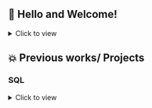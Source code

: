 ## 👋 Hello and Welcome!


<details>
<summary>
Click to view
</summary>
 
I'm a Data analyst with keen interest in Business Intelligence,Data Science, Machine Learning and Artificial Intelligence for business growth. I have a background in Engineering, Chemical Engineering to be precise. Skilled data analyst with 2 years of industry experience in collecting, organizing, reporting, analyzing, visualizing, interpreting and disseminating analytical findings. Energetic presenter and confident communicator with the ability to visualize data clearly and efficiently in a beneficial way for the stakeholder. Creative in finding solutions to problems and determining modifications for optimal use of organizational data. Organized and timely in providing staff, departmental members, and executive management with reports on specific data findings and their impact on organizational growth and success.

I have experience in analyzing consumer segments and other demographic information to provide insight for product development, usage and marketing opportunities for a retailing company. I also contributed to a projects involving development of a predictive algorithms amongst others. 

In addition, I also function as a Learning Management System Business Data Analyst, where I analyze learning data to answer business questions and also provide business reports for the global team. I gather, draft and document reporting and dashboard requirements. I also develop interactive dashboards for various stakeholders and have redesigned some of the existing dashboards as a result of poor user experience. I take great pleasure in exploring the relationships between numbers and then translating the figures into business stories for others. These stories create actionable strategies and solutions that can be a key part of success in our age of Big Data. I like to see myself as a valuable tool to decision makers.

I worked as a Data Analyst, providing insight on the route to market software product currently launched in over 7 African countries. I also built dashboard and implement data quality assessment on monthly bases to ensure data generated are in good quality. I was responsible for the data transformation from the operational database to every BI tools using Dataflow. I take great pleasure in exploring the relationships between numbers and then translating the figures into business stories for others. These stories create actionable strategies and solutions that can be a key part of success in our age of Big Data. I like to see myself as a valuable tool to decision makers.

I currently freelance for organizations and individuals in data analytics related projects. In 2022, I offered free mentorship to about 10 people in Data Analytics, 4 of which are currently working as a Data Analyst.

I have excellent communication skills, attention-to-detail and I am great at working in teams. I am happy working alone with my head stuck in numbers or working as a motivated part of a team to consistently contributed to team efforts and organizational improvements. I am open-minded and focused on new developments in my field. I have proven to be effective and motivational, with proficiency in leadership and collaborative work. I enjoyed brainstorming and coordinating efforts to achieve a common goal.

Outside of data analytics, I'm a reader, I enjoy action movies, and popcorn.
</details>

## 💥 Previous works/ Projects

### SQL

<details>
<summary>
Click to view
</summary>
 
* [AdventureWorks SQL Revenue Analysis](https://github.com/DanielBayo/AdventureWork_SQL_Analysis/blob/main/README.md)
* [Covid 19 SQL Analysis](https://github.com/DanielBayo/Covid-19-SQL-Data-Exploration/blob/main/README.md)
* [Market Basket Analysis in SQL](https://github.com/DanielBayo/Market-Basket-Analysis-in-SQL/blob/main/README.md)
* [Movie Rentals Data Exploration in POSTGRES](https://github.com/DanielBayo/Data-Exploration-In-SQL/blob/main/serious_sql_data_exploration.md)
 
### Power BI Dashboards
 
<details>
<summary>
Click to view
</summary>
 
* [Adventure Works Sales analysis](https://app.powerbi.com/view?r=eyJrIjoiMWZiN2QzOTEtZDM2My00ZDY2LTlkYTYtMWQwNjgzMmViMmRmIiwidCI6IjY4MWI3MDc3LWYyNDgtNDY3OS05ZDkzLTAwNGY4MDNkN2E0NyJ9&pageName=ReportSection)

* [Resagratia Employee Attrition](https://app.powerbi.com/view?r=eyJrIjoiZjkyNDZmMDYtZjZlNC00ZDBlLWI2YjktZGI4Y2M4ZTdmN2YyIiwidCI6IjY4MWI3MDc3LWYyNDgtNDY3OS05ZDkzLTAwNGY4MDNkN2E0NyJ9)

* [Sales Dashboard](https://www.novypro.com/project/super-store-sales-dashboard)

* [Market Analysis Dashboard](https://www.novypro.com/project/movie-market-analysis)

* [KPMG Internship Dashboard](https://app.powerbi.com/view?r=eyJrIjoiNDYzM2RiYWQtOTM0MC00ZWM1LThlY2EtNzk3MzJhYWEzZDBlIiwidCI6IjY4MWI3MDc3LWYyNDgtNDY3OS05ZDkzLTAwNGY4MDNkN2E0NyJ9)

* [Employee Demographic Dashboard](https://app.powerbi.com/view?r=eyJrIjoiMzhkZDE5Y2EtN2Q1Mi00ZjZmLTk2NzMtZjIzMzUwMTJjNzQ2IiwidCI6IjY4MWI3MDc3LWYyNDgtNDY3OS05ZDkzLTAwNGY4MDNkN2E0NyJ9)
<details>
 
### Data Transformation/Power Query/ M Language
 
<details>
<summary>
Click to view
</summary>
 
* [Data Transformation Project](https://github.com/DanielBayo/Data-Transformation-Using-Power-Query)
<details>

### Machine Learning
 
<details>
<summary>
Click to view
</summary>

* I deployed a web app on Heroku using Streamlit to create an interactive model from my [Predicting Boston House Price](https://github.com/DanielBayo/Boston-House-Price-Prediction) repo. [Check it out](https://bostonhouseprice.herokuapp.com/)!
<details>
 
 ## WORK EXPERIENCE
## Data Scientist, Anheuser-Busch InBev (AB InBev), Lagos Nigeria.     May,2022- December, 2022.

 <details>
<summary>
Click to view
</summary>
  
*  Built Sales performance dashboards which helps to track major KPIs for Market logistics for 6 African countries where the distributors management system have been launched.
* Built a dashboard for the mobile app used by Bulk breaker and distributors and also provides analytical supports for the Route to market team
* Built a Customer Segmentation Analysis Report for Nigeria that helps the Business developer representatives in targeted sales.
* Built and automated daily Opening and Closing stock report that help track distributors daily product sales.
* Provided quarterly data quality Assessment report and recommendations to the Product Owner and the Back End engineers to reduce the data quality issues.
* Developed a customer cohort Analysis to track the monthly Active Users and hence customer retention rate.
* Provides daily, monthly and quarterly ad hoc report to senior executives.
<details>

## Learning Management System Business Data Analyst, Tek Experts, Victoria Island Lagos State, Nigeria.   July,2021- July,2022
 
<details>
<summary>
Click to view
</summary>

• Organized meetings, gathers and documents requirements for reporting and Dashboard projects from global stakeholders.

• Visualize and interpreted analytical findings for the stakeholder which brought about 20% decrease in the Engineers attrition rate.

• Developed intelligence-sharing reports and dashboards using Microsoft Excel and Power BI, providing company-wide access to learning data across the 7 sites.

• Researched and compiled tailored weekly and monthly analytics and reports for senior management with Power BI and Excel from the LMS.

• Extracts, Transform and Analyze learning data from the learning management system to drive compliance course completion.

• Provided technical supports to end users on published reports or dashboards.

• Automated routine tasks, using Microsoft Power Automate and hence reducing workload by 10% within my team.

• Present analytical insights to stakeholders based on the gathered requirement

• Created and documented over 7 job aids in the teams SharePoint folder

• Presented reports to clients and teammates regarding project progress and results.
<details>
 
## Data Analyst Intern, DataBunk Nigeria, Ogba Lagos State, Nigeria.       January 2020- January 2021
 
<details>
<summary>
Click to view
</summary>

• Identified, analyzed, and interpreted trends or patterns in complex data sets by finding correlations and visualizing with charts.

• Completed data cleaning and data validation of existing spreadsheets to promote robust data management platform, resulting in accurate data analysis and entry.

• Cleaned up and backed up data to maintain data integrity during extraction, manipulation, and processing.

• Facilitated virtual data analytics class using Microsoft Excel spreadsheet. 

• Carried out data quality assessment, cleaned, transformed, and store consistent data.

• Created and maintain updated commercial dashboards and performance metrics.

• Created business metrics reports on marketing and sales activities for businesses.

• Analyzed marketing and sales data to develop insights and made recommendations on areas for optimization. 

• Analyze consumer data python into segments and other demographic information to provide insight for product development, usage, and marketing opportunities.
<details>

## &#x270f; Recent Articles 


## &#x260e; Linkup@

* [LinkedIn](https://www.linkedin.com/in/danielayangbile)
* [Email](danielayangbile@gmail.com)

